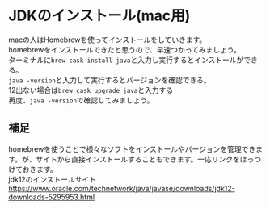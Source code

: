 # JDKのインストール(mac用)  
macの人はHomebrewを使ってインストールをしていきます。   
homebrewをインストールできたと思うので、早速つかってみましょう。  
ターミナルに`brew cask install java`と入力し実行するとインストールができる。  
`java -version`と入力して実行するとバージョンを確認できる。  
12出ない場合は`brew cask upgrade java`と入力する  
再度、`java -version`で確認してみましょう。  

## 補足  
homebrewを使うことで様々なソフトをインストールやバージョンを管理できます。が、サイトから直接インストールすることもできます。一応リンクをはっつけておきます。   
jdk12のインストールサイト https://www.oracle.com/technetwork/java/javase/downloads/jdk12-downloads-5295953.html  
